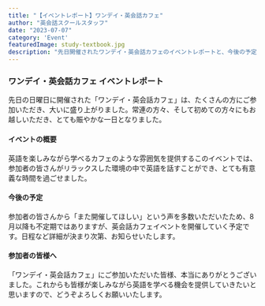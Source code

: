 ```yaml
---
title: "【イベントレポート】ワンデイ・英会話カフェ"
author: "英会話スクールスタッフ"
date: "2023-07-07"
category: 'Event'
featuredImage: study-textbook.jpg
description: "先日開催されたワンデイ・英会話カフェのイベントレポートと、今後の予定についてご紹介します。"
---
```


### ワンデイ・英会話カフェ イベントレポート

先日の日曜日に開催された「ワンデイ・英会話カフェ」は、たくさんの方にご参加いただき、大いに盛り上がりました。常連の方々、そして初めての方々にもお越しいただき、とても賑やかな一日となりました。

#### イベントの概要

英語を楽しみながら学べるカフェのような雰囲気を提供するこのイベントでは、参加者の皆さんがリラックスした環境の中で英語を話すことができ、とても有意義な時間を過ごせました。

#### 今後の予定

参加者の皆さんから「また開催してほしい」という声を多数いただいたため、8 月以降も不定期ではありますが、英会話カフェイベントを開催していく予定です。日程など詳細が決まり次第、お知らせいたします。

#### 参加者の皆様へ

「ワンデイ・英会話カフェ」にご参加いただいた皆様、本当にありがとうございました。これからも皆様が楽しみながら英語を学べる機会を提供していきたいと思いますので、どうぞよろしくお願いいたします。
